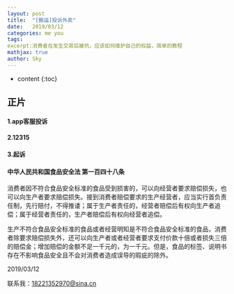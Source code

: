 ```yaml
---
layout: post
title:  "[搬运]投诉外卖"
date:   2019/03/12         
categories: me you
tags: 
excerpt:消费者在发生交易后被坑，应该如何维护自己的权益，简单的教程
mathjax: true
author: Sky
---
```


* content
{:toc}


## 正片 ##

#### 1.app客服投诉 ####

#### 2.12315 ####

####  3.起诉 ####

####  中华人民共和国食品安全法 第一百四十八条 ####
 

消费者因不符合食品安全标准的食品受到损害的，可以向经营者要求赔偿损失，也可以向生产者要求赔偿损失。接到消费者赔偿要求的生产经营者，应当实行首负责任制，先行赔付，不得推诿；属于生产者责任的，经营者赔偿后有权向生产者追偿；属于经营者责任的，生产者赔偿后有权向经营者追偿。

生产不符合食品安全标准的食品或者经营明知是不符合食品安全标准的食品，消费者除要求赔偿损失外，还可以向生产者或者经营者要求支付价款十倍或者损失三倍的赔偿金；增加赔偿的金额不足一千元的，为一千元。但是，食品的标签、说明书存在不影响食品安全且不会对消费者造成误导的瑕疵的除外。





2019/03/12   

联系我：18221352970@sina.cn









  


